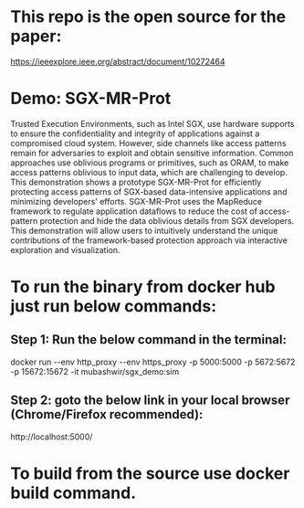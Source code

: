 # This repo is the open source for the paper:
https://ieeexplore.ieee.org/abstract/document/10272464

# Demo: SGX-MR-Prot
Trusted Execution Environments, such as Intel SGX, use hardware supports to ensure the confidentiality and integrity of applications against a compromised cloud system. However, side channels like access patterns remain for adversaries to exploit and obtain sensitive information. Common approaches use oblivious programs or primitives, such as ORAM, to make access patterns oblivious to input data, which are challenging to develop. This demonstration shows a prototype SGX-MR-Prot for efficiently protecting access patterns of SGX-based data-intensive applications and minimizing developers' efforts. SGX-MR-Prot uses the MapReduce framework to regulate application dataflows to reduce the cost of access-pattern protection and hide the data oblivious details from SGX developers. This demonstration will allow users to intuitively understand the unique contributions of the framework-based protection approach via interactive exploration and visualization.

# To run the binary from docker hub just run below commands:

## Step 1: Run the below command in the terminal:
docker run --env http_proxy --env https_proxy  -p 5000:5000 -p 5672:5672 -p 15672:15672 -it mubashwir/sgx_demo:sim


## Step 2: goto the below link in your local browser (Chrome/Firefox recommended):
http://localhost:5000/

# To build from the source use docker build command.
